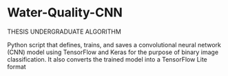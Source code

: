 # Water-Quality-CNN
THESIS UNDERGRADUATE ALGORITHM

Python script that defines, trains, and saves a convolutional neural network (CNN) model using TensorFlow and Keras for the purpose of binary image classification. It also converts the trained model into a TensorFlow Lite format
